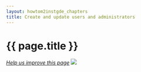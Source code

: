 ```yaml
---
layout: howtom2instgde_chapters
title: Create and update users and administrators
---
```


<h1 id="instgde-admins">{{ page.title }}</h1>

<p><a href="{{ site.githuburl }}install-gde/install/admin.md" target="_blank"><em>Help us improve this page</em></a>&nbsp;<img src="{{ site.baseurl }}common/images/newWindow.gif"/></p>




